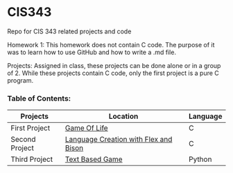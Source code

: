 # CIS343
Repo for CIS 343 related projects and code

Homework 1: This homework does not contain C code. The purpose of it was to learn how to use GitHub and how to write a .md file.

Projects: Assigned in class, these projects can be done alone or in a group of 2.
While these projects contain C code, only the first project is a pure C program.


### Table of Contents:

| Projects | Location | Language |
|----------|----------|----------|
| First Project | [Game Of Life](https://github.com/GionataB/CIS343/tree/master/GameOfLife)| C |
| Second Project| [Language Creation with Flex and Bison](https://github.com/GionataB/CIS343/tree/master/LanguageCreation)| C |
| Third Project | [Text Based Game](https://github.com/GionataB/CIS343/tree/master/Zork)| Python |
